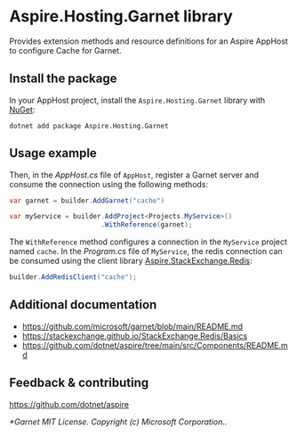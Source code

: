 # Aspire.Hosting.Garnet library

Provides extension methods and resource definitions for an Aspire AppHost to configure Cache for Garnet.

## Install the package

In your AppHost project, install the `Aspire.Hosting.Garnet` library with [NuGet](https://www.nuget.org):

```dotnetcli
dotnet add package Aspire.Hosting.Garnet
```

## Usage example

Then, in the _AppHost.cs_ file of `AppHost`, register a Garnet server and consume the connection using the following methods:

```csharp
var garnet = builder.AddGarnet("cache")

var myService = builder.AddProject<Projects.MyService>()
                       .WithReference(garnet);
```

The `WithReference` method configures a connection in the `MyService` project named `cache`. In the _Program.cs_ file of `MyService`, the redis connection can be consumed using the client library [Aspire.StackExchange.Redis](https://www.nuget.org/packages/Aspire.StackExchange.Redis):

```csharp
builder.AddRedisClient("cache");
```

## Additional documentation

* https://github.com/microsoft/garnet/blob/main/README.md
* https://stackexchange.github.io/StackExchange.Redis/Basics
* https://github.com/dotnet/aspire/tree/main/src/Components/README.md

## Feedback & contributing

https://github.com/dotnet/aspire

_*Garnet MIT License. Copyright (c) Microsoft Corporation.._

